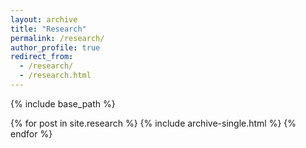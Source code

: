 ```yaml
---
layout: archive
title: "Research"
permalink: /research/
author_profile: true
redirect_from:
  - /research/
  - /research.html
---
```




{% include base_path %}


{% for post in site.research %}
  {% include archive-single.html %}
{% endfor %}
